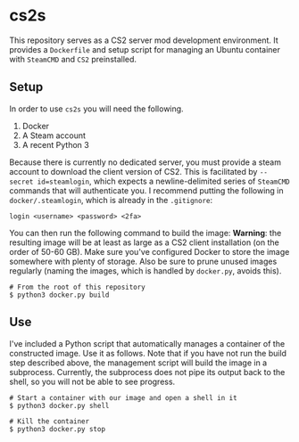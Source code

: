 # cs2s

This repository serves as a CS2 server mod development environment.
It provides a `Dockerfile` and setup script for managing an Ubuntu container with `SteamCMD` and `CS2` preinstalled.

## Setup

In order to use `cs2s` you will need the following.

1. Docker
2. A Steam account
3. A recent Python 3

Because there is currently no dedicated server, you must provide a steam account to download the client version of CS2.
This is facilitated by `--secret id=steamlogin`, which expects a newline-delimited series of `SteamCMD` commands that will authenticate you.
I recommend putting the following in `docker/.steamlogin`, which is already in the `.gitignore`:

```
login <username> <password> <2fa>
```

You can then run the following command to build the image:
**Warning**: the resulting image will be at least as large as a CS2 client installation (on the order of 50-60 GB).
Make sure you've configured Docker to store the image somewhere with plenty of storage.
Also be sure to prune unused images regularly (naming the images, which is handled by `docker.py`, avoids this).

```
# From the root of this repository
$ python3 docker.py build
```

## Use

I've included a Python script that automatically manages a container of the constructed image.
Use it as follows.
Note that if you have not run the build step described above, the management script will build the image in a subprocess.
Currently, the subprocess does not pipe its output back to the shell, so you will not be able to see progress. 

```
# Start a container with our image and open a shell in it
$ python3 docker.py shell

# Kill the container
$ python3 docker.py stop
```
